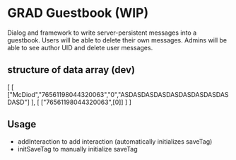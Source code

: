# GRAD Guestbook (WIP)
Dialog and framework to write server-persistent messages into a guestbook. Users will be able to delete their own messages. Admins will be able to see author UID and delete user messages.


## structure of data array (dev)
[
    [
        ["McDiod","76561198044320063","0","ASDASDASDASDASDASDASDASDASDASD"]
    ],
    [
        ["76561198044320063",[0]]
    ]
]


## Usage
* addInteraction to add interaction (automatically initializes saveTag)
* initSaveTag to manually initialize saveTag
